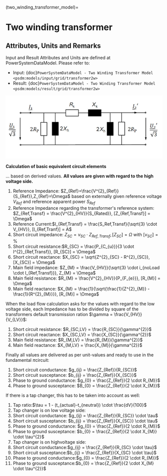 (two_winding_transformer_model)=
# Two winding transformer

## Attributes, Units and Remarks

Input and Result Attributes and Units are defined at PowerSystemDataModel. Please refer to:

- Input: {doc}`PowerSystemDataModel - Two Winding Transformer Model <psdm:models/input/grid/transformer2w>`
- Result: {doc}`PowerSystemDataModel - Two Winding Transformer Model <psdm:models/result/grid/transformer2w>`


![](../_static/figures/models/transformer_model/tecdoc_tc1.jpg)

**Calculation of basic equivalent circuit elements**

... based on derived values. **All values are given with regard to the high voltage side.**

1. Reference Impedance: $Z_{Ref}=\frac{V^{2}_{Ref}}{S_{Ref}},Z_{Ref}=\Omega$ based on externally given reference voltage $V_{Ref}$ and reference apparent power $S_{Ref}$
2. Reference Impedance regarding the transformer's reference system: $Z_{Ref,Transf} = \frac{V^{2}_{HV}}{S_{Rated}}, [Z_{Ref,Transf}] = \Omega$
3. Reference Current:$I_{Ref,Transf} = \frac{S_Ref,Transf}{\sqrt{3} \cdot V_{HV}}, [I_{Ref,Tranf}] = A$
4. Short circuit impedance: $Z_{SC} = v_{SC} \cdot Z_{Ref,Transf}, [Z_{SC}] = \Omega$ with $[v_{SC}] = \%$
5. Short circuit resistance:$R_{SC} = \frac{P_{C_{u}}}{3 \cdot I^{2}_{Ref,Transf}}, [R_{SC}] = \Omega$
6. Short circuit reactance: $X_{SC} = \sqrt{Z^{2}_{SC} - R^{2}_{SC}}, [X_{SC}] = \Omega$
7. Main field impedance: $Z_{M} = \frac{V_{HV}}{\sqrt{3} \cdot i_{noLoad \cdot I_{Ref,Transf}}}, Z_{M} = \Omega$
8. Main field resistance: $R_{M} = \frac{V^{2}_{HV}}{P_{F_{e}}}, [R_{M}] = \Omega$
9. Main field reactance: $X_{M} = \frac{1}{\sqrt{\frac{1}{Z^{2}_{M}} - \frac{1}{R^{2}_{M}}}}, [R_{M}] = \Omega$

When the load flow calculation asks for the values with regard to the low voltage side, each Impedance has to be divided by square of the transformers default transmission ration $\gamma = \frac{V_{HV}}{V_{LV}}$:

1. Short circuit resistance: $R_{SC,LV} = \frac{R_{SC}}{\gamma^{2}}$
2. Short circuit reactance: $X_{SC,LV} = \frac{X_{SC}}{\gamma^{2}}$
3. Main field resistance: $R_{M,LV} = \frac{R_{M}}{\gamma^{2}}$
4. Main field reactance: $X_{M,LV} = \frac{X_{M}}{\gamma^{2}}$

Finally all values are delivered as per unit-values and ready to use in the fundamental $\pi$circuit:

1. Short circuit conductance: $g_{ij} = \frac{Z_{Ref}}{R_{SC}}$
2. Short circuit susceptance: $b_{ij} = \frac{Z_{Ref}}{X_{SC}}$
3. Phase to ground conductance: $g_{0} = \frac{Z_{Ref}}{2 \cdot R_{M}}$
4. Phase to ground susceptance: $B_{0} = \frac{Z_{Ref}}{2 \cdot X_{M}}$

If there is a tap changer, this has to be taken into account as well:

1. Tap ratio:$\tau = 1 - (t_{actual}-t_{neutral}) \cdot \frac{dV}{100}$
2. Tap changer is on low voltage side:
1. Short circuit conductance: $g_{ij} = \frac{Z_{Ref}}{R_{SC}} \cdot \tau$
2. Short circuit susceptance: $b_{ij} = \frac{Z_{Ref}}{X_{SC}} \cdot \tau$
3. Phase to ground conductance: $g_{0} = \frac{Z_{Ref}}{2 \cdot R_{M}}$
4. Phase to ground susceptance: $b_{0} = \frac{Z_{Ref}}{2 \cdot X_{M}} \cdot \tau^{2}$
3. Tap changer is on highvoltage side:
1. Short circuit conductance:$g_{ij} = \frac{Z_{Ref}}{R_{SC} \cdot \tau}$
2. Short circuit susceptance:$b_{ij} = \frac{Z_{Ref}}{X_{SC} \cdot \tau}$
3. Phase to ground conductance:$g_{0} = \frac{Z_{Ref}}{2 \cdot R_{M}}$
4. Phase to ground susceptance:$b_{0} = \frac{Z_{Ref}}{2 \cdot X_{M} \cdot \tau^{2}}$
